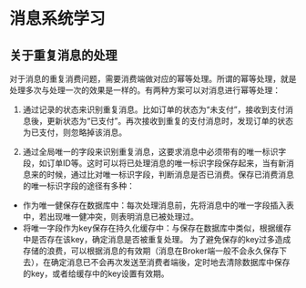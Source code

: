 # 消息系统学习

## 关于重复消息的处理
对于消息的重复消费问题，需要消费端做对应的幂等处理。所谓的幂等处理，就是处理多次与处理一次的效果是一样的。有两种方案可以对消息进行幂等处理：

1. 通过记录的状态来识别重复消息。比如订单的状态为“未支付”，接收到支付消息後，更新状态为“已支付”。再次接收到重复的支付消息时，发现订单的状态为已支付，则忽略掉该消息。

2. 通过全局唯一的字段来识别重复消息，这要求消息中必须带有的唯一标识字段，如订单ID等。这时可以将已处理消息的唯一标识字段保存起来，当有新消息来的时候，通过比对唯一标识字段，判断消息是否已消费。保存已消费消息的唯一标识字段的途径有多种：
  - 作为唯一健保存在数据库中：每次处理消息前，先将消息中的唯一字段插入表中，若出现唯一健冲突，则表明消息已被处理过。
  - 将唯一字段作为key保存在持久化缓存中：与保存在数据库中类似，根据缓存中是否存在该key，确定消息是否被重复处理。
  为了避免保存的key过多造成存储的浪费，可以根据消息的有效期（消息在Broker端一般不会永久保存下去），在确定消息已不会再次发送至消费者端後，定时地去清除数据库中保存的key，或者给缓存中的key设置有效期。



